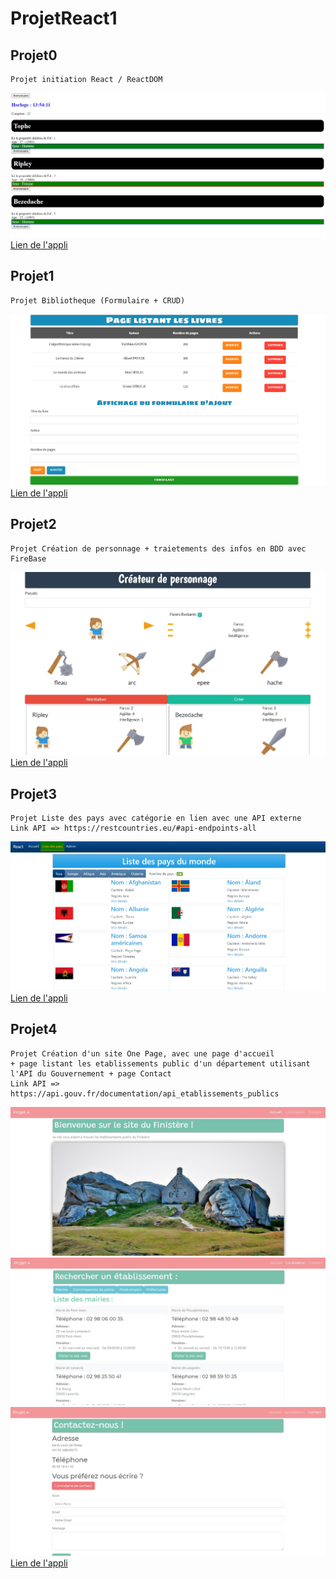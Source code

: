 # ProjetReact1

## Projet0
    Projet initiation React / ReactDOM
![alt text](https://github.com/bezedache29/ProjetReact1/blob/master/img/projet0.jpg)
[Lien de l'appli](http://ripley.eu/js/react/projet0/)
    
## Projet1
    Projet Bibliotheque (Formulaire + CRUD)
![alt text](https://github.com/bezedache29/ProjetReact1/blob/master/img/projet1.jpg)
[Lien de l'appli](http://ripley.eu/js/react/projet1/)

## Projet2
    Projet Création de personnage + traietements des infos en BDD avec FireBase
![alt text](https://github.com/bezedache29/ProjetReact1/blob/master/img/projet2.jpg)
[Lien de l'appli](http://ripley.eu/js/react/projet2/)

## Projet3
    Projet Liste des pays avec catégorie en lien avec une API externe
    Link API => https://restcountries.eu/#api-endpoints-all
![alt text](https://github.com/bezedache29/ProjetReact1/blob/master/img/projet3.jpg)
[Lien de l'appli](http://ripley.eu/js/react/projet3/)

## Projet4
    Projet Création d'un site One Page, avec une page d'accueil 
    + page listant les etablissements public d'un département utilisant 
    l'API du Gouvernement + page Contact
    Link API => https://api.gouv.fr/documentation/api_etablissements_publics
![alt text](https://github.com/bezedache29/ProjetReact1/blob/master/img/projet4-1.jpg)
![alt text](https://github.com/bezedache29/ProjetReact1/blob/master/img/projet4-2.jpg)
![alt text](https://github.com/bezedache29/ProjetReact1/blob/master/img/projet4-3.jpg)
[Lien de l'appli](http://ripley.eu/js/react/projet4/)
